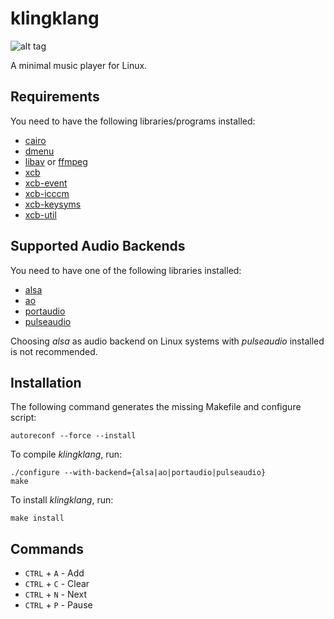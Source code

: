 # klingklang
![alt tag](https://raw.github.com/slyrz/klingklang/master/img/klingklang.png)

A minimal music player for Linux.

## Requirements
You need to have the following libraries/programs installed:

* [cairo](http://cairographics.org/)
* [dmenu](http://tools.suckless.org/dmenu/)
* [libav](http://libav.org/) or [ffmpeg](http://www.ffmpeg.org/)
* [xcb](http://xcb.freedesktop.org/)
* [xcb-event](http://xcb.freedesktop.org/)
* [xcb-icccm](http://xcb.freedesktop.org/)
* [xcb-keysyms](http://xcb.freedesktop.org/)
* [xcb-util](http://xcb.freedesktop.org/)

## Supported Audio Backends
You need to have one of the following libraries installed:

* [alsa](http://www.alsa-project.org/)
* [ao](http://www.xiph.org/ao/)
* [portaudio](http://www.portaudio.com/)
* [pulseaudio](http://www.freedesktop.org/wiki/Software/PulseAudio/)

Choosing *alsa* as audio backend on Linux systems with *pulseaudio* installed is not recommended.

## Installation
The following command generates the missing Makefile and configure script:

    autoreconf --force --install

To compile *klingklang*, run:

    ./configure --with-backend={alsa|ao|portaudio|pulseaudio}
    make

To install *klingklang*, run:

    make install

## Commands

* `CTRL` + `A` - Add
* `CTRL` + `C` - Clear
* `CTRL` + `N` - Next
* `CTRL` + `P` - Pause
